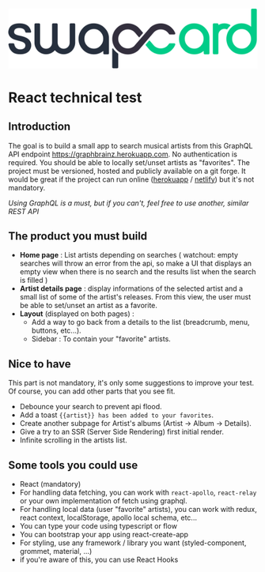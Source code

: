 ![Logo Swapcard](./assets/logo_swapcard.svg)

# React technical test

## Introduction

The goal is to build a small app to search musical artists from this GraphQL API endpoint <https://graphbrainz.herokuapp.com>.
No authentication is required.
You should be able to locally set/unset artists as "favorites".
The project must be versioned, hosted and publicly available on a git forge.
It would be great if the project can run online ([herokuapp](https://www.heroku.com) / [netlify](https://www.netlify.com)) but it's not mandatory.

_Using GraphQL is a must, but if you can't, feel free to use another, similar REST API_

## The product you must build

- **Home page** :
  List artists depending on searches
  (
  watchout: empty searches will throw an error from the api,
  so make a UI that displays an empty view when there is no search
  and the results list when the search is filled
  )
- **Artist details page** :
  display informations of the selected artist and a small list of some of the artist's releases.
  From this view, the user must be able to set/unset an artist as a favorite.
- **Layout** (displayed on both pages) :
  - Add a way to go back from a details to the list (breadcrumb, menu, buttons, etc...).
  - Sidebar : To contain your "favorite" artists.

## Nice to have

This part is not mandatory,
it's only some suggestions to improve your test.
Of course, you can add other parts that you see fit.

- Debounce your search to prevent api flood.
- Add a toast `{{artist}} has been added to your favorites`.
- Create another subpage for Artist's albums (Artist -> Album -> Details).
- Give a try to an SSR (Server Side Rendering) first initial render.
- Infinite scrolling in the artists list.

## Some tools you could use

- React (mandatory)
- For handling data fetching,
  you can work with `react-apollo`, `react-relay`
  or your own implementation of fetch using graphql.
- For handling local data (user "favorite" artists),
  you can work with redux, react context, localStorage, apollo local schema, etc...
- You can type your code using typescript or flow
- You can bootstrap your app using react-create-app
- For styling, use any framework / library you want
  (styled-component, grommet, material, ...)
- if you're aware of this, you can use React Hooks

